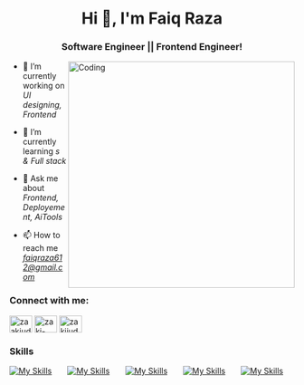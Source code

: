 <h1 align="center">Hi 👋, I'm Faiq Raza</h1>
<h3 align="center">Software Engineer || Frontend Engineer!</h3>
<img align="right" alt="Coding" width="400" src="https://cdn.dribbble.com/users/1162077/screenshots/3848914/programmer.gif">


- 🔭 I’m currently working on *UI designing, Frontend*

- 🌱 I’m currently learning *s & Full stack*

- 💬 Ask me about *Frontend, Deployement, AiTools*

- 📫 How to reach me *faiqraza612@gmail.com*


<h3 align="left">Connect with me:</h3>
<p align="left">
<a href="https://twitter.com/zaakiuddin810" target="blank"><img align="center" src="https://raw.githubusercontent.com/rahuldkjain/github-profile-readme-generator/master/src/images/icons/Social/twitter.svg" alt="zaakiuddin810" height="30" width="40" /></a>
<a href="https://www.linkedin.com/in/faiq-raza-7bbb47216/" target="blank"><img align="center" src="https://raw.githubusercontent.com/rahuldkjain/github-profile-readme-generator/master/src/images/icons/Social/linked-in-alt.svg" alt="zaki-uddin-1b9245187" height="30" width="40" /></a>
<a href="https://www.instagram.com/razafaiq9/" target="blank"><img align="center" src="https://raw.githubusercontent.com/rahuldkjain/github-profile-readme-generator/master/src/images/icons/Social/instagram.svg" alt="zakiiuddiin" height="30" width="40" /></a>

</p>

### Skills

[![My Skills](https://skillicons.dev/icons?i=html,css)](https://skillicons.dev) &nbsp;&nbsp;&nbsp;&nbsp;&nbsp; [![My Skills](https://skillicons.dev/icons?i=js,ts)](https://skillicons.dev) &nbsp;&nbsp;&nbsp;&nbsp;&nbsp; [![My Skills](https://skillicons.dev/icons?i=react,next)](https://skillicons.dev) &nbsp;&nbsp;&nbsp;&nbsp;&nbsp; [![My Skills](https://skillicons.dev/icons?i=nestjs,nodejs)](https://skillicons.dev) &nbsp;&nbsp;&nbsp;&nbsp;&nbsp; [![My Skills](https://skillicons.dev/icons?i=azure,postgres)](https://skillicons.dev)
<br/>
